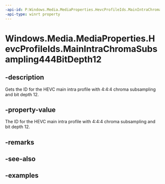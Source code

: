 ```yaml
---
-api-id: P:Windows.Media.MediaProperties.HevcProfileIds.MainIntraChromaSubsampling444BitDepth12
-api-type: winrt property
---
```


# Windows.Media.MediaProperties.HevcProfileIds.MainIntraChromaSubsampling444BitDepth12

<!--
public static int MainIntraChromaSubsampling444BitDepth12 { get; }
-->


## -description

Gets the ID for the HEVC main intra profile with 4:4:4 chroma subsampling and bit depth 12.

## -property-value

The ID for the HEVC main intra profile with 4:4:4 chroma subsampling and bit depth 12.

## -remarks

## -see-also

## -examples



